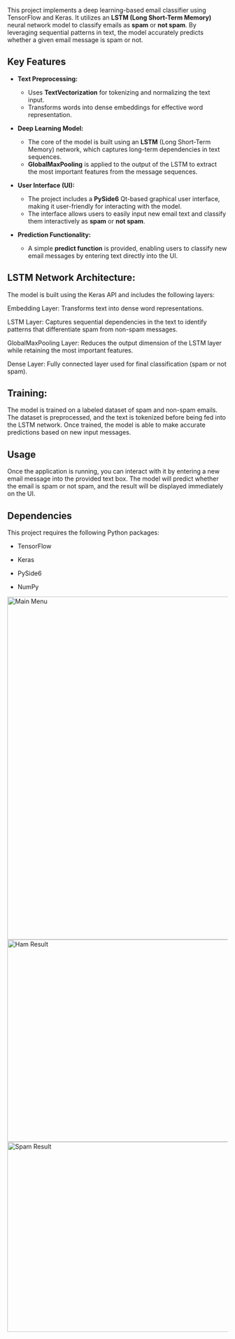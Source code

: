 This project implements a deep learning-based email classifier using TensorFlow and Keras. It utilizes an **LSTM (Long Short-Term Memory)** neural network model to classify emails as **spam** or **not spam**. By leveraging sequential patterns in text, the model accurately predicts whether a given email message is spam or not.

## Key Features

- **Text Preprocessing:**  
  - Uses **TextVectorization** for tokenizing and normalizing the text input. 
  - Transforms words into dense embeddings for effective word representation.
  
- **Deep Learning Model:**  
  - The core of the model is built using an **LSTM** (Long Short-Term Memory) network, which captures long-term dependencies in text sequences.
  - **GlobalMaxPooling** is applied to the output of the LSTM to extract the most important features from the message sequences.

- **User Interface (UI):**  
  - The project includes a **PySide6** Qt-based graphical user interface, making it user-friendly for interacting with the model.
  - The interface allows users to easily input new email text and classify them interactively as **spam** or **not spam**.

- **Prediction Functionality:**  
  - A simple **predict function** is provided, enabling users to classify new email messages by entering text directly into the UI.



## LSTM Network Architecture:
The model is built using the Keras API and includes the following layers:

Embedding Layer: Transforms text into dense word representations.

LSTM Layer: Captures sequential dependencies in the text to identify patterns that differentiate spam from non-spam messages.

GlobalMaxPooling Layer: Reduces the output dimension of the LSTM layer while retaining the most important features.

Dense Layer: Fully connected layer used for final classification (spam or not spam).

## Training:
The model is trained on a labeled dataset of spam and non-spam emails. The dataset is preprocessed, and the text is tokenized before being fed into the LSTM network. Once trained, the model is able to make accurate predictions based on new input messages.

## Usage

Once the application is running, you can interact with it by entering a new email message into the provided text box. The model will predict whether the email is spam or not spam, and the result will be displayed immediately on the UI.


## Dependencies

This project requires the following Python packages:

- TensorFlow

- Keras

- PySide6

- NumPy

<img width="1124" height="783" alt="Main Menu" src="https://github.com/user-attachments/assets/7b4f6e1a-7792-4945-81ea-b8b626e46535" />
<img width="766" height="462" alt="Ham Result" src="https://github.com/user-attachments/assets/1f2984ad-78f4-4727-ad01-8402dc783e4d" />
<img width="766" height="434" alt="Spam Result" src="https://github.com/user-attachments/assets/7cbe2c63-23c8-4a04-b84e-35009ed35933" />




